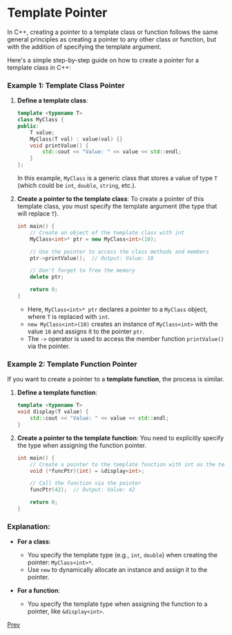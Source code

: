 # Template <Typename T> Pointer
In C++, creating a pointer to a template class or function follows the same general principles as creating a pointer to any other class or function, but with the addition of specifying the template argument. 

Here's a simple step-by-step guide on how to create a pointer for a template class in C++:

### Example 1: Template Class Pointer

1. **Define a template class**:
   ```cpp
   template <typename T>
   class MyClass {
   public:
       T value;
       MyClass(T val) : value(val) {}
       void printValue() {
           std::cout << "Value: " << value << std::endl;
       }
   };
   ```

   In this example, `MyClass` is a generic class that stores a value of type `T` (which could be `int`, `double`, `string`, etc.).

2. **Create a pointer to the template class**:
   To create a pointer of this template class, you must specify the template argument (the type that will replace `T`).

   ```cpp
   int main() {
       // Create an object of the template class with int
       MyClass<int>* ptr = new MyClass<int>(10);

       // Use the pointer to access the class methods and members
       ptr->printValue();  // Output: Value: 10

       // Don't forget to free the memory
       delete ptr;

       return 0;
   }
   ```

   - Here, `MyClass<int>* ptr` declares a pointer to a `MyClass` object, where `T` is replaced with `int`.
   - `new MyClass<int>(10)` creates an instance of `MyClass<int>` with the value `10` and assigns it to the pointer `ptr`.
   - The `->` operator is used to access the member function `printValue()` via the pointer.

### Example 2: Template Function Pointer

If you want to create a pointer to a **template function**, the process is similar.

1. **Define a template function**:
   ```cpp
   template <typename T>
   void display(T value) {
       std::cout << "Value: " << value << std::endl;
   }
   ```

2. **Create a pointer to the template function**:
   You need to explicitly specify the type when assigning the function pointer.

   ```cpp
   int main() {
       // Create a pointer to the template function with int as the template parameter
       void (*funcPtr)(int) = &display<int>;

       // Call the function via the pointer
       funcPtr(42);  // Output: Value: 42

       return 0;
   }
   ```

### Explanation:

- **For a class**:
  - You specify the template type (e.g., `int`, `double`) when creating the pointer: `MyClass<int>*`.
  - Use `new` to dynamically allocate an instance and assign it to the pointer.
  
- **For a function**:
  - You specify the template type when assigning the function to a pointer, like `&display<int>`.

[Prev](./README.md)